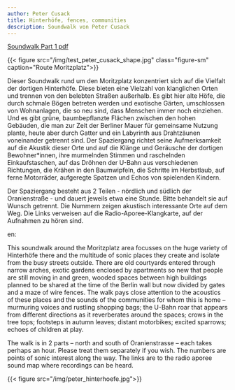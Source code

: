 ```yaml
---
author: Peter Cusack
title: Hinterhöfe, fences, communities
description: Soundwalk von Peter Cusack
---
```


[Soundwalk Part 1 pdf](../../doc/PeterCusack_Soundwalk_Part1.pdf)

{{< figure src="/img/test_peter_cusack_shape.jpg" class="figure-sm" caption="Route Moritzplatz">}}

Dieser Soundwalk rund um den Moritzplatz konzentriert sich auf die Vielfalt der dortigen Hinterhöfe. Diese bieten eine Vielzahl von klanglichen Orten und trennen von den belebten Straßen außerhalb.
Es gibt hier alte Höfe, die durch schmale Bögen betreten werden und exotische Gärten, umschlossen von Wohnanlagen, die so neu sind, dass Menschen immer noch einziehen. Und es gibt grüne, baumbepflanzte Flächen zwischen den hohen Gebäuden, die man zur Zeit der Berliner Mauer für gemeinsame Nutzung plante, heute aber durch Gatter und ein Labyrinth aus Drahtzäunen voneinander getrennt sind. Der Spaziergang richtet seine Aufmerksamkeit auf die Akustik dieser Orte und auf die Klänge und Geräusche der dortigen Bewohner*innen, ihre murmelnden Stimmen und raschelnden Einkaufstaschen, auf das Dröhnen der U-Bahn aus verschiedenen Richtungen, die Krähen in den Baumwipfeln, die Schritte im Herbstlaub, auf ferne Motorräder, aufgeregte Spatzen und Echos von spielenden Kindern.

Der Spaziergang besteht aus 2 Teilen - nördlich und südlich der Oranienstraße - und dauert jeweils etwa eine Stunde. Bitte behandelt sie auf Wunsch getrennt. Die Nummern zeigen akustisch interessante Orte auf dem Weg. Die Links verweisen auf die Radio-Aporee-Klangkarte, auf der Aufnahmen zu hören sind.

en:

This soundwalk around the Moritzplatz area focusses on the huge variety of Hinterhöfe there and the multitude of sonic places they create and isolate from the busy streets outside. There are old courtyards entered through narrow arches, exotic gardens enclosed by apartments so new that people are still moving in and green, wooded spaces between high buildings planned to be shared at the time of the Berlin wall but now divided by gates and a maze of wire fences. The walk pays close attention to the acoustics of these places and the sounds of the communities for whom this is home – murmuring voices and rustling shopping bags; the U-Bahn roar that appears from different directions as it reverberates around the spaces; crows in the tree tops; footsteps in autumn leaves; distant motorbikes; excited sparrows; echoes of children at play.

The walk is in 2 parts – north and south of Oranienstrasse – each takes perhaps an hour. Please treat them separately if you wish. The numbers are points of sonic interest along the way. The links are to the radio aporee sound map where recordings can be heard.


{{< figure src="/img/peter_hinterhoefe.jpg">}}




